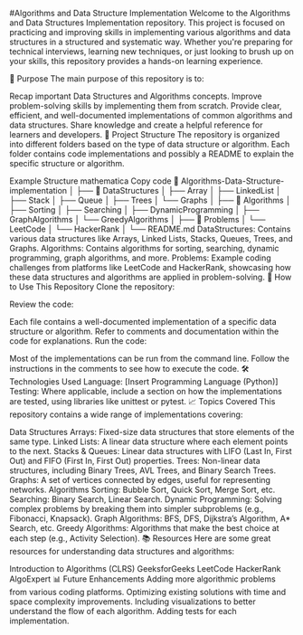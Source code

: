 #Algorithms and Data Structure Implementation
Welcome to the Algorithms and Data Structures Implementation repository. This project is focused on practicing and improving skills in implementing various algorithms and data structures in a structured and systematic way. Whether you're preparing for technical interviews, learning new techniques, or just looking to brush up on your skills, this repository provides a hands-on learning experience.

📜 Purpose
The main purpose of this repository is to:

Recap important Data Structures and Algorithms concepts.
Improve problem-solving skills by implementing them from scratch.
Provide clear, efficient, and well-documented implementations of common algorithms and data structures.
Share knowledge and create a helpful reference for learners and developers.
📂 Project Structure
The repository is organized into different folders based on the type of data structure or algorithm. Each folder contains code implementations and possibly a README to explain the specific structure or algorithm.

Example Structure
mathematica
Copy code
📁 Algorithms-Data-Structure-implementation
│
├── 📁 DataStructures
│   ├── Array
│   ├── LinkedList
│   ├── Stack
│   ├── Queue
│   ├── Trees
│   └── Graphs
│
├── 📁 Algorithms
│   ├── Sorting
│   ├── Searching
│   ├── DynamicProgramming
│   ├── GraphAlgorithms
│   └── GreedyAlgorithms
│
├── 📁 Problems
│   └── LeetCode
│   └── HackerRank
│
└── README.md
DataStructures: Contains various data structures like Arrays, Linked Lists, Stacks, Queues, Trees, and Graphs.
Algorithms: Contains algorithms for sorting, searching, dynamic programming, graph algorithms, and more.
Problems: Example coding challenges from platforms like LeetCode and HackerRank, showcasing how these data structures and algorithms are applied in problem-solving.
🚀 How to Use This Repository
Clone the repository:



Review the code:

Each file contains a well-documented implementation of a specific data structure or algorithm.
Refer to comments and documentation within the code for explanations.
Run the code:

Most of the implementations can be run from the command line.
Follow the instructions in the comments to see how to execute the code.
🛠️ Technologies Used
Language: [Insert Programming Language (Python)]
Testing: Where applicable, include a section on how the implementations are tested, using libraries like unittest or pytest.
📈 Topics Covered
This repository contains a wide range of implementations covering:

Data Structures
Arrays: Fixed-size data structures that store elements of the same type.
Linked Lists: A linear data structure where each element points to the next.
Stacks & Queues: Linear data structures with LIFO (Last In, First Out) and FIFO (First In, First Out) properties.
Trees: Non-linear data structures, including Binary Trees, AVL Trees, and Binary Search Trees.
Graphs: A set of vertices connected by edges, useful for representing networks.
Algorithms
Sorting: Bubble Sort, Quick Sort, Merge Sort, etc.
Searching: Binary Search, Linear Search.
Dynamic Programming: Solving complex problems by breaking them into simpler subproblems (e.g., Fibonacci, Knapsack).
Graph Algorithms: BFS, DFS, Dijkstra’s Algorithm, A* Search, etc.
Greedy Algorithms: Algorithms that make the best choice at each step (e.g., Activity Selection).
📚 Resources
Here are some great resources for understanding data structures and algorithms:

Introduction to Algorithms (CLRS)
GeeksforGeeks
LeetCode
HackerRank
AlgoExpert
📊 Future Enhancements
Adding more algorithmic problems from various coding platforms.
Optimizing existing solutions with time and space complexity improvements.
Including visualizations to better understand the flow of each algorithm.
Adding tests for each implementation.